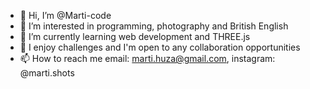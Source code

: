 - 👋 Hi, I’m @Marti-code
- 👀 I’m interested in programming, photography and British English
- 🌱 I’m currently learning web development and THREE.js
- 💞️ I enjoy challenges and I'm open to any collaboration opportunities
- 📫 How to reach me email: marti.huza@gmail.com, instagram: @marti.shots

<!---
Marti-code/Marti-code is a ✨ special ✨ repository because its `README.md` (this file) appears on your GitHub profile.
You can click the Preview link to take a look at your changes.
--->
